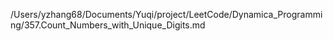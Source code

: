/Users/yzhang68/Documents/Yuqi/project/LeetCode/Dynamica_Programming/357.Count_Numbers_with_Unique_Digits.md